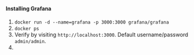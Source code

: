 #### Installing Grafana

1. `docker run -d --name=grafana -p 3000:3000 grafana/grafana`
2. `docker ps`
3. Verify by visiting `http://localhost:3000`. Default username/password `admin/admin`.
4. 
